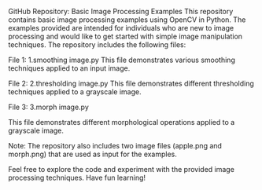 GitHub Repository: Basic Image Processing Examples
This repository contains basic image processing examples using OpenCV in Python. The examples provided are intended for individuals who are new to image processing and would like to get started with simple image manipulation techniques. The repository includes the following files:

File 1: 1.smoothing image.py
This file demonstrates various smoothing techniques applied to an input image.

File 2: 2.thresholding image.py
This file demonstrates different thresholding techniques applied to a grayscale image.

File 3: 3.morph image.py

This file demonstrates different morphological operations applied to a grayscale image.

Note: The repository also includes two image files (apple.png and morph.png) that are used as input for the examples.

Feel free to explore the code and experiment with the provided image processing techniques. Have fun learning!
